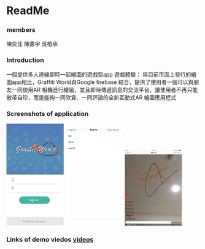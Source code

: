 # ReadMe
### members
陳奕佳
陳嘉宇
吳柏承


### Introduction
一個提供多人連線即時一起繪圖的遊戲型app
遊戲體驗：
與目前市面上發行的繪圖app相比，Graffiti World與Google firebase 結合，提供了使用者一個可以與朋友一同使用AR 相機進行繪圖，並且即時傳遞訊息的交流平台，讓使用者不再只能敝帚自珍，而是能夠一同欣賞、一同評論的全新互動式AR 繪圖應用程式



### Screenshots of application
<p float="left">
    <img src="https://github.com/pipi3838/ARpainting/blob/try/login.png" title="login" width="150"/> <img src="https://github.com/pipi3838/ARpainting/blob/try/room.png" title="enter room" width="150"/> <img src="https://github.com/pipi3838/ARpainting/blob/try/paint.png" title="paint" width="150"/>
</p>




### Links of demo viedos [videos](https://drive.google.com/file/d/19g0nX5VrQmjU774HkzAXO6ZhUwozEssp/view?usp=sharing)

